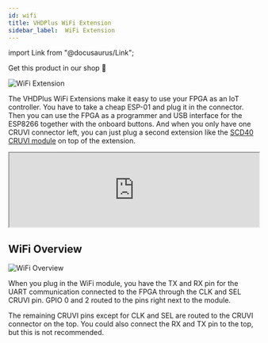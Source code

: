```yaml
---
id: wifi
title: VHDPlus WiFi Extension
sidebar_label:  WiFi Extension
---
```


import Link from "@docusaurus/Link";

<Link className="button button--lg shopButton margin-bottom--lg" href="https://shop.vhdplus.com/product/vhdplus-wifi-extension/">Get this product in our shop 🛒</Link>

![WiFi Extension](/img/extensions/wifi/Wifi_Top.png)

The VHDPlus WiFi Extensions make it easy to use your FPGA as an IoT controller. You have to take a cheap ESP-01 and plug it in the connector. Then you can use the FPGA as a programmer and USB interface for the ESP8266 together with the onboard buttons. And when you only have one CRUVI connector left, you can just plug a second extension like the [SCD40 CRUVI module](https://shop.trenz-electronic.de/en/CR00040-01-40-CRUVI-module-with-CO2-sensor-SCD40) on top of the extension.

<div class="fluidMedia"><iframe id="ytplayer" type="text/html" width="100%" src="https://www.youtube.com/embed/MWZAFNWcuVk?autoplay=0&origin=http://vhdplus.com" allowFullScreen></iframe></div>

## WiFi Overview
![WiFi Overview](/img/extensions/wifi/Top_labled.png)

When you plug in the WiFi module, you have the TX and RX pin for the UART communication connected to the FPGA through the CLK and SEL CRUVI pin. GPIO 0 and 2 routed to the pins right next to the module.

The remaining CRUVI pins except for CLK and SEL are routed to the CRUVI connector on the top. You could also connect the RX and TX pin to the top, but this is not recommended.
